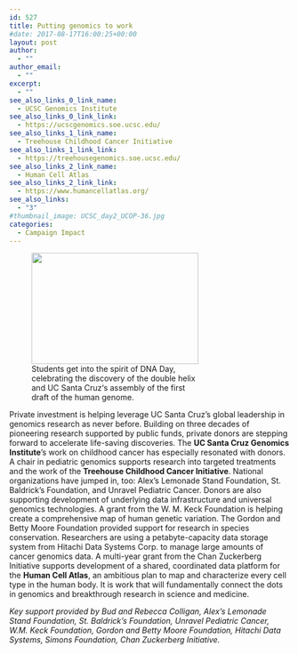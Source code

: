 ```yaml
---
id: 527
title: Putting genomics to work
#date: 2017-08-17T16:00:25+00:00
layout: post
author:
  - ""
author_email:
  - ""
excerpt:
  - ""
see_also_links_0_link_name:
  - UCSC Genomics Institute
see_also_links_0_link_link:
  - https://ucscgenomics.soe.ucsc.edu/
see_also_links_1_link_name:
  - Treehouse Childhood Cancer Initiative
see_also_links_1_link_link:
  - https://treehousegenomics.soe.ucsc.edu/
see_also_links_2_link_name:
  - Human Cell Atlas
see_also_links_2_link_link:
  - https://www.humancellatlas.org/
see_also_links:
  - "3"
#thumbnail_image: UCSC_day2_UCOP-36.jpg
categories:
  - Campaign Impact
---
```

<figure id="attachment_546" style="width: 300px" class="wp-caption alignright"><img class="size-medium wp-image-546" src="http://live-ucsc-giving.pantheonsite.io/wp-content/uploads/2017/08/UCSC_day2_UCOP-36-300x200.jpg" alt="" width="300" height="200" srcset="https://ucsc-giving.lndo.site/wp-content/uploads/2017/08/UCSC_day2_UCOP-36-300x200.jpg 300w, https://ucsc-giving.lndo.site/wp-content/uploads/2017/08/UCSC_day2_UCOP-36-768x512.jpg 768w, https://ucsc-giving.lndo.site/wp-content/uploads/2017/08/UCSC_day2_UCOP-36-1024x683.jpg 1024w" sizes="(max-width: 300px) 100vw, 300px" /><figcaption class="wp-caption-text">Students get into the spirit of DNA Day, celebrating the discovery of the double helix and UC Santa Cruz‘s assembly of the first draft of the human genome.</figcaption></figure> 

Private investment is helping leverage UC Santa Cruz’s global leadership in genomics research as never before. Building on three decades of pioneering research supported by public funds, private donors are stepping forward to accelerate life-saving discoveries. The **UC Santa Cruz Genomics Institute**’s work on childhood cancer has especially resonated with donors. A chair in pediatric genomics supports research into targeted treatments and the work of the **Treehouse Childhood Cancer Initiative**. National organizations have jumped in, too: Alex’s Lemonade Stand Foundation, St. Baldrick’s Foundation, and Unravel Pediatric Cancer. Donors are also supporting development of underlying data infrastructure and universal genomics technologies. A grant from the W. M. Keck Foundation is helping create a comprehensive map of human genetic variation. The Gordon and Betty Moore Foundation provided support for research in species conservation. Researchers are using a petabyte-capacity data storage system from Hitachi Data Systems Corp. to manage large amounts of cancer genomics data. A multi-year grant from the Chan Zuckerberg Initiative supports development of a shared, coordinated data platform for the **Human Cell Atlas**, an ambitious plan to map and characterize every cell type in the human body. It is work that will fundamentally connect the dots in genomics and breakthrough research in science and medicine.

_Key support provided by Bud and Rebecca Colligan, Alex’s Lemonade Stand Foundation, St. Baldrick’s Foundation, Unravel Pediatric Cancer, W.M. Keck Foundation, Gordon and Betty Moore Foundation, Hitachi Data Systems, Simons Foundation, Chan Zuckerberg Initiative._